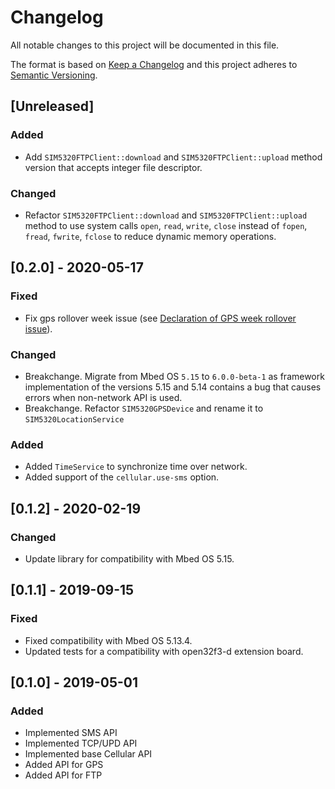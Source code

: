 # Changelog
All notable changes to this project will be documented in this file.

The format is based on [Keep a Changelog](https://keepachangelog.com/en/1.0.0/)
and this project adheres to [Semantic Versioning](https://semver.org/spec/v2.0.0.html).

## [Unreleased]
### Added

- Add `SIM5320FTPClient::download` and `SIM5320FTPClient::upload` method version
  that accepts integer file descriptor.

### Changed

- Refactor `SIM5320FTPClient::download` and `SIM5320FTPClient::upload` method to use system calls
  `open`, `read`, `write`, `close` instead of `fopen`, `fread`, `fwrite`, `fclose` to reduce
  dynamic memory operations.

## [0.2.0] - 2020-05-17
### Fixed

- Fix gps rollover week issue (see [Declaration of GPS week rollover issue](https://cdn-learn.adafruit.com/assets/assets/000/084/848/original/GPS-week-rollover_Simcom.pdf?1574619386)).

### Changed

- Breakchange. Migrate from Mbed OS `5.15` to `6.0.0-beta-1` as framework implementation of the versions 5.15 and 5.14 contains
  a bug that causes errors when non-network API is used.
- Breakchange. Refactor `SIM5320GPSDevice` and rename it to `SIM5320LocationService`

### Added

- Added `TimeService` to synchronize time over network.
- Added support of the `cellular.use-sms` option.

## [0.1.2] - 2020-02-19

### Changed

- Update library for compatibility with Mbed OS 5.15.

## [0.1.1] - 2019-09-15

### Fixed

- Fixed compatibility with Mbed OS 5.13.4.
- Updated tests for a compatibility with open32f3-d extension board.

## [0.1.0] - 2019-05-01

### Added

- Implemented SMS API
- Implemented TCP/UPD API
- Implemented base Cellular API
- Added API for GPS
- Added API for FTP

